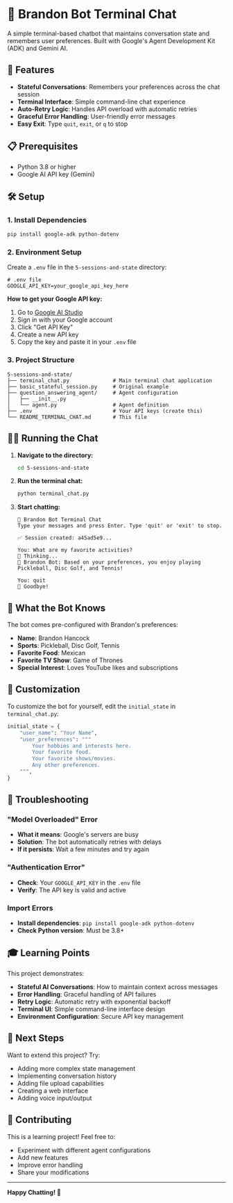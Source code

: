 # 🤖 Brandon Bot Terminal Chat

A simple terminal-based chatbot that maintains conversation state and remembers user preferences. Built with Google's Agent Development Kit (ADK) and Gemini AI.

## 🚀 Features

- **Stateful Conversations**: Remembers your preferences across the chat session
- **Terminal Interface**: Simple command-line chat experience
- **Auto-Retry Logic**: Handles API overload with automatic retries
- **Graceful Error Handling**: User-friendly error messages
- **Easy Exit**: Type `quit`, `exit`, or `q` to stop

## 📋 Prerequisites

- Python 3.8 or higher
- Google AI API key (Gemini)

## 🛠️ Setup

### 1. Install Dependencies

```bash
pip install google-adk python-dotenv
```

### 2. Environment Setup

Create a `.env` file in the `5-sessions-and-state` directory:

```env
# .env file
GOOGLE_API_KEY=your_google_api_key_here
```

**How to get your Google API key:**
1. Go to [Google AI Studio](https://aistudio.google.com/)
2. Sign in with your Google account
3. Click "Get API Key" 
4. Create a new API key
5. Copy the key and paste it in your `.env` file

### 3. Project Structure

```
5-sessions-and-state/
├── terminal_chat.py              # Main terminal chat application
├── basic_stateful_session.py     # Original example
├── question_answering_agent/     # Agent configuration
│   ├── __init__.py
│   └── agent.py                  # Agent definition
├── .env                          # Your API keys (create this)
└── README_TERMINAL_CHAT.md       # This file
```

## 🏃‍♂️ Running the Chat

1. **Navigate to the directory:**
   ```bash
   cd 5-sessions-and-state
   ```

2. **Run the terminal chat:**
   ```bash
   python terminal_chat.py
   ```

3. **Start chatting:**
   ```
   🤖 Brandon Bot Terminal Chat
   Type your messages and press Enter. Type 'quit' or 'exit' to stop.

   ✅ Session created: a45ad5e9...

   You: What are my favorite activities?
   🤖 Thinking...
   🤖 Brandon Bot: Based on your preferences, you enjoy playing Pickleball, Disc Golf, and Tennis!

   You: quit
   👋 Goodbye!
   ```

## 🎯 What the Bot Knows

The bot comes pre-configured with Brandon's preferences:
- **Name**: Brandon Hancock
- **Sports**: Pickleball, Disc Golf, Tennis
- **Favorite Food**: Mexican
- **Favorite TV Show**: Game of Thrones
- **Special Interest**: Loves YouTube likes and subscriptions

## 🔧 Customization

To customize the bot for yourself, edit the `initial_state` in `terminal_chat.py`:

```python
initial_state = {
    "user_name": "Your Name",
    "user_preferences": """
        Your hobbies and interests here.
        Your favorite food.
        Your favorite shows/movies.
        Any other preferences.
    """,
}
```

## 🚨 Troubleshooting

### "Model Overloaded" Error
- **What it means**: Google's servers are busy
- **Solution**: The bot automatically retries with delays
- **If it persists**: Wait a few minutes and try again

### "Authentication Error"
- **Check**: Your `GOOGLE_API_KEY` in the `.env` file
- **Verify**: The API key is valid and active

### Import Errors
- **Install dependencies**: `pip install google-adk python-dotenv`
- **Check Python version**: Must be 3.8+

## 🎓 Learning Points

This project demonstrates:
- **Stateful AI Conversations**: How to maintain context across messages
- **Error Handling**: Graceful handling of API failures
- **Retry Logic**: Automatic retry with exponential backoff
- **Terminal UI**: Simple command-line interface design
- **Environment Configuration**: Secure API key management

## 📝 Next Steps

Want to extend this project? Try:
- Adding more complex state management
- Implementing conversation history
- Adding file upload capabilities
- Creating a web interface
- Adding voice input/output

## 🤝 Contributing

This is a learning project! Feel free to:
- Experiment with different agent configurations
- Add new features
- Improve error handling
- Share your modifications

---

**Happy Chatting! 🎉**

